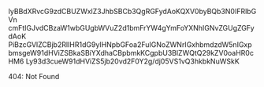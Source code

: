 IyBBdXRvcG9zdCBUZWxlZ3JhbSBCb3QgRGFydAoKQXV0byBQb3N0IFRlbGVn
cmFtIGJvdCBzaW1wbGUgbWVuZ2d1bmFrYW4gYmFoYXNhIGNvZGUgZGFydAoK
PiBzcGVlZCBjb2RlIHR1dG9yIHNpbGFoa2FuIGNoZWNrIGxhbmdzdW5nIGxp
bmsgeW91dHViZSBkaSBiYXdhaCBpbmkKCgpbU3BlZWQtQ29kZV0oaHR0cHM6
Ly93d3cueW91dHViZS5jb20vd2F0Y2g/dj05VS1vQ3hkbkNuWSkK

<!-- START GLOBAL CORPORATION -->
404: Not Found
<!-- END GLOBAL CORPORATION -->